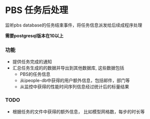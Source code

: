 # PBS 任务后处理

监听pbs database的任务结束事件，将任务信息派发给后续成程序处理

**需要postgresql版本在10以上**

### 功能

- 提供任务完成的通知
- 汇总任务生成的的数据并导出到其他数据库, 这些数据包括
  - PBS的任务信息
  - 从ipeople-db中获得的用户额外信息，包括邮件，部门等
  - 从监控中获得的性能时间序列信息经过统计后的标量结果

### TODO
  - 根据任务的文件中获得的额外信息， 比如模型网格数，每步的时长等
